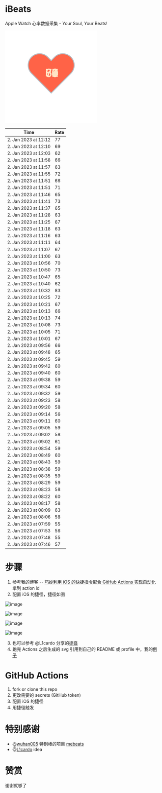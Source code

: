 # iBeats
Apple Watch 心率数据采集 - Your Soul, Your Beats!

![](./files/heart.svg)

<!--START_SECTION:my_heart_rate-->
| Time | Rate | 
 | ---- | ---- | 
| 2. Jan 2023 at 12:12 | 77 |
| 2. Jan 2023 at 12:10 | 69 |
| 2. Jan 2023 at 12:03 | 62 |
| 2. Jan 2023 at 11:58 | 66 |
| 2. Jan 2023 at 11:57 | 63 |
| 2. Jan 2023 at 11:55 | 72 |
| 2. Jan 2023 at 11:51 | 66 |
| 2. Jan 2023 at 11:51 | 71 |
| 2. Jan 2023 at 11:46 | 65 |
| 2. Jan 2023 at 11:41 | 73 |
| 2. Jan 2023 at 11:37 | 65 |
| 2. Jan 2023 at 11:28 | 63 |
| 2. Jan 2023 at 11:25 | 67 |
| 2. Jan 2023 at 11:18 | 63 |
| 2. Jan 2023 at 11:16 | 63 |
| 2. Jan 2023 at 11:11 | 64 |
| 2. Jan 2023 at 11:07 | 67 |
| 2. Jan 2023 at 11:00 | 63 |
| 2. Jan 2023 at 10:56 | 70 |
| 2. Jan 2023 at 10:50 | 73 |
| 2. Jan 2023 at 10:47 | 65 |
| 2. Jan 2023 at 10:40 | 62 |
| 2. Jan 2023 at 10:32 | 83 |
| 2. Jan 2023 at 10:25 | 72 |
| 2. Jan 2023 at 10:21 | 67 |
| 2. Jan 2023 at 10:13 | 66 |
| 2. Jan 2023 at 10:13 | 74 |
| 2. Jan 2023 at 10:08 | 73 |
| 2. Jan 2023 at 10:05 | 71 |
| 2. Jan 2023 at 10:01 | 67 |
| 2. Jan 2023 at 09:56 | 66 |
| 2. Jan 2023 at 09:48 | 65 |
| 2. Jan 2023 at 09:45 | 59 |
| 2. Jan 2023 at 09:42 | 60 |
| 2. Jan 2023 at 09:40 | 60 |
| 2. Jan 2023 at 09:38 | 59 |
| 2. Jan 2023 at 09:34 | 60 |
| 2. Jan 2023 at 09:32 | 59 |
| 2. Jan 2023 at 09:23 | 58 |
| 2. Jan 2023 at 09:20 | 58 |
| 2. Jan 2023 at 09:14 | 56 |
| 2. Jan 2023 at 09:11 | 60 |
| 2. Jan 2023 at 09:05 | 59 |
| 2. Jan 2023 at 09:02 | 58 |
| 2. Jan 2023 at 09:02 | 61 |
| 2. Jan 2023 at 08:54 | 59 |
| 2. Jan 2023 at 08:49 | 60 |
| 2. Jan 2023 at 08:43 | 59 |
| 2. Jan 2023 at 08:38 | 59 |
| 2. Jan 2023 at 08:35 | 59 |
| 2. Jan 2023 at 08:29 | 59 |
| 2. Jan 2023 at 08:23 | 58 |
| 2. Jan 2023 at 08:22 | 60 |
| 2. Jan 2023 at 08:17 | 58 |
| 2. Jan 2023 at 08:09 | 63 |
| 2. Jan 2023 at 08:06 | 58 |
| 2. Jan 2023 at 07:59 | 55 |
| 2. Jan 2023 at 07:53 | 56 |
| 2. Jan 2023 at 07:48 | 55 |
| 2. Jan 2023 at 07:46 | 57 |

<!--END_SECTION:my_heart_rate-->

# 步骤
1. 参考我的博客 -- [巧妙利用 iOS 的快捷指令配合 GitHub Actions 实现自动化](https://github.com/yihong0618/gitblog/issues/198) 拿到 action id
2. 配置 iOS 的捷径，捷径如图

![image](https://user-images.githubusercontent.com/15976103/122154218-0db0b480-ce97-11eb-93bb-5aec07c558dc.png)

![image](https://user-images.githubusercontent.com/15976103/122154236-186b4980-ce97-11eb-8e4b-70551a0391ae.png)

![image](https://user-images.githubusercontent.com/15976103/122154268-2d47dd00-ce97-11eb-902e-3acf292265a9.png)

![image](https://user-images.githubusercontent.com/15976103/122174055-fa144680-ceb4-11eb-9be2-3eb83cd516f7.png)

3. 也可以参考 @L1cardo 分享的[捷径](https://www.icloud.com/shortcuts/6ab6047b459c41ad822ad6b94b1c03d4)
4. 跑完 Actions 之后生成的 svg 引用到自己的 README 或 profile 中，我的[例子](https://github.com/yihong0618) 

# GitHub Actions

1. fork or clone this repo
2. 更改需要的 secrets (GitHub token)
3. 配置 iOS 的捷径
4. 用捷径触发

# 特别感谢
- @[wuhan005](https://github.com/wuhan005) 特别棒的项目 [mebeats](https://github.com/wuhan005/mebeats)
- @[L1cardo](https://github.com/L1cardo) idea

# 赞赏
谢谢就够了
